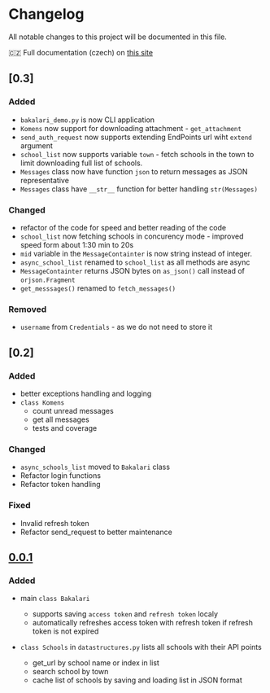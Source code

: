 # Changelog

All notable changes to this project will be documented in this file.

🇨🇿 Full documentation (czech) on [this site](https://async-bakalari-api.schizza.cz)

## [0.3]

### Added

- `bakalari_demo.py` is now CLI application
- `Komens` now support for downloading attachment - `get_attachment`
- `send_auth_request` now supports extending EndPoints url wiht `extend` argument
- `school_list` now supports variable `town` - fetch schools in the town to limit downloading full list of schools.
- `Messages` class now have function `json` to return messages as JSON representative
- `Messages` class have `__str__` function for better handling `str(Messages)`

### Changed

- refactor of the code for speed and better reading of the code
- `school_list` now fetching schools in concurency mode - improved speed form about 1:30 min to 20s
- `mid` variable in the `MessageContainter` is now string instead of integer.
- `async_school_list` renamed to `school_list` as all methods are async
- `MessageContainter` returns JSON bytes on `as_json()` call instead of `orjson.Fragment`
- `get_messsages()` renamed to `fetch_messages()`

### Removed

- `username` from `Credentials` - as we do not need to store it

## [0.2]

### Added

- better exceptions handling and logging
- `class Komens`
  - count unread messages
  - get all messages
  - tests and coverage

### Changed

- `async_schools_list` moved to `Bakalari` class
- Refactor login functions
- Refactor token handling

### Fixed

- Invalid refresh token
- Refactor send_request to better maintenance

## [0.0.1]

### Added

- main `class Bakalari`

  - supports saving `access token` and `refresh token` localy
  - automatically refreshes access token with refresh token if refresh token is not expired

- `class Schools` in `datastructures.py` lists all schools with their API points

  - get_url by school name or index in list
  - search school by town
  - cache list of schools by saving and loading list in JSON format

[unreleased]: https://github.com/schizza/bakalari-api3/compare/v0.0.1...HEAD
[0.0.1]: https://github.com/schizza/bakalari-api3/releases/tag/v0.0.1
